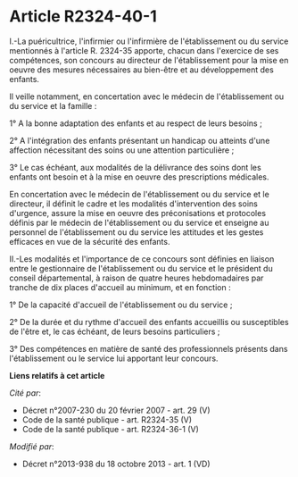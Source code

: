 # Article R2324-40-1

I.-La puéricultrice, l'infirmier ou l'infirmière de l'établissement ou du service mentionnés à l'article R. 2324-35 apporte,
chacun dans l'exercice de ses compétences, son concours au directeur de l'établissement pour la mise en oeuvre des mesures
nécessaires au bien-être et au développement des enfants. 

Il veille notamment, en concertation avec le médecin de l'établissement ou du service et la famille : 

1° A la bonne adaptation des enfants et au respect de leurs besoins ; 

2° A l'intégration des enfants présentant un handicap ou atteints d'une affection nécessitant des soins ou une attention
particulière ; 

3° Le cas échéant, aux modalités de la délivrance des soins dont les enfants ont besoin et à la mise en oeuvre des
prescriptions médicales. 

En concertation avec le médecin de l'établissement ou du service et le directeur, il définit le cadre et les modalités
d'intervention des soins d'urgence, assure la mise en oeuvre des préconisations et protocoles définis par le médecin de
l'établissement ou du service et enseigne au personnel de l'établissement ou du service les attitudes et les gestes efficaces
en vue de la sécurité des enfants. 

II.-Les modalités et l'importance de ce concours sont définies en liaison entre le gestionnaire de l'établissement ou du
service et le président du conseil départemental, à raison de quatre heures hebdomadaires par tranche de dix places d'accueil
au minimum, et en fonction : 

1° De la capacité d'accueil de l'établissement ou du service ; 

2° De la durée et du rythme d'accueil des enfants accueillis ou susceptibles de l'être et, le cas échéant, de leurs besoins
particuliers ; 

3° Des compétences en matière de santé des professionnels présents dans l'établissement ou le service lui apportant leur
concours.

**Liens relatifs à cet article**

_Cité par_:

  - Décret n°2007-230 du 20 février 2007 - art. 29 (V)
  - Code de la santé publique - art. R2324-35 (V)
  - Code de la santé publique - art. R2324-36-1 (V)

_Modifié par_:

  - Décret n°2013-938 du 18 octobre 2013 - art. 1 (VD)
